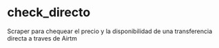 # check_directo
Scraper para chequear el precio y la disponibilidad de una transferencia directa a traves de Airtm
